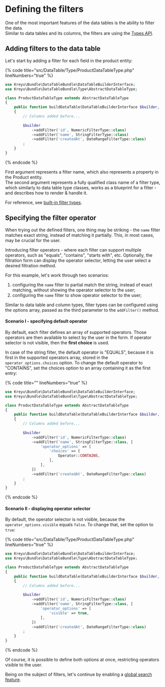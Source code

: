 # Defining the filters

One of the most important features of the data tables is the ability to filter the data.\
Similar to data tables and its columns, the filters are using the [Types API](../philosophy/understanding-the-types-api.md).

## Adding filters to the data table

Let's start by adding a filter for each field in the product entity:

{% code title="src/DataTable/Type/ProductDataTableType.php" lineNumbers="true" %}
```php
use Kreyu\Bundle\DataTableBundle\DataTableBuilderInterface;
use Kreyu\Bundle\DataTableBundle\Type\AbstractDataTableType;

class ProductDataTableType extends AbstractDataTableType
{
    public function buildDataTable(DataTableBuilderInterface $builder, array $options): void
    {
        // Columns added before...
        
        $builder
            ->addFilter('id', NumericFilterType::class)
            ->addFilter('name', StringFilterType::class)
            ->addFilter('createdAt', DateRangeFilterType::class)
        ;
    }
}
```
{% endcode %}

First argument represents a filter name, which also represents a property in the Product entity.\
The second argument represents a fully qualified class name of a filter type, which similarly to data table type classes, works as a blueprint for a filter - and describes how to render & handle it.

For reference, see [built-in filter types](../reference/filters/types.md).

## Specifying the filter operator

When trying out the defined filters, one thing may be striking - the `name` filter matches exact string, instead of matching it partially. This, in most cases, may be crucial for the user.

Introducing filter operators - where each filter can support multiple operators, such as "equals", "contains", "starts with", etc. Optionally, the filtration form can display the operator selector, letting the user select a desired filtration method.

For this example, let's work through two scenarios:

1. configuring the `name` filter to partial match the string, instead of exact matching, without showing the operator selector to the user;
2. configuring the `name` filter to show operator selector to the user;

Similar to data table and column types, filter types can be configured using the options array, passed as the third parameter to the `addFilter()` method.&#x20;

#### **Scenario I - specifying default operator**

By default, each filter defines an array of supported operators. Those operators are then available to select by the user in the form. If operator selector is not visible, then the **first choice** is used.&#x20;

In case of the string filter, the default operator is "EQUALS", because it is first in the supported operators array, stored in the `operator_options.choices` option. To change the default operator to "CONTAINS", set the choices option to an array containing it as the first entry:

{% code title="" lineNumbers="true" %}
```php
use Kreyu\Bundle\DataTableBundle\DataTableBuilderInterface;
use Kreyu\Bundle\DataTableBundle\Type\AbstractDataTableType;

class ProductDataTableType extends AbstractDataTableType
{
    public function buildDataTable(DataTableBuilderInterface $builder, array $options): void
    {
        // Columns added before...
        
        $builder
            ->addFilter('id', NumericFilterType::class)
            ->addFilter('name', StringFilterType::class, [
                'operator_options' => [
                    'choices' => [
                        Operator::CONTAINS,
                    ],
                ],
            ])
            ->addFilter('createdAt', DateRangeFilterType::class)
        ;
    }
}
```
{% endcode %}

#### Scenario II - displaying operator selector

By default, the operator selector is not visible, because the `operator_options.visible` equals `false`. To change that, set the option to `true`:

{% code title="src/DataTable/Type/ProductDataTableType.php" lineNumbers="true" %}
```php
use Kreyu\Bundle\DataTableBundle\DataTableBuilderInterface;
use Kreyu\Bundle\DataTableBundle\Type\AbstractDataTableType;

class ProductDataTableType extends AbstractDataTableType
{
    public function buildDataTable(DataTableBuilderInterface $builder, array $options): void
    {
        // Columns added before...
        
        $builder
            ->addFilter('id', NumericFilterType::class)
            ->addFilter('name', StringFilterType::class, [
                'operator_options' => [
                    'visible' => true,
                ],
            ])
            ->addFilter('createdAt', DateRangeFilterType::class)
        ;
    }
}
```
{% endcode %}

Of course, it is possible to define both options at once, restricting operators visible to the user.

Being on the subject of filters, let's continue by enabling a [global search feature](enabling-global-search.md).
